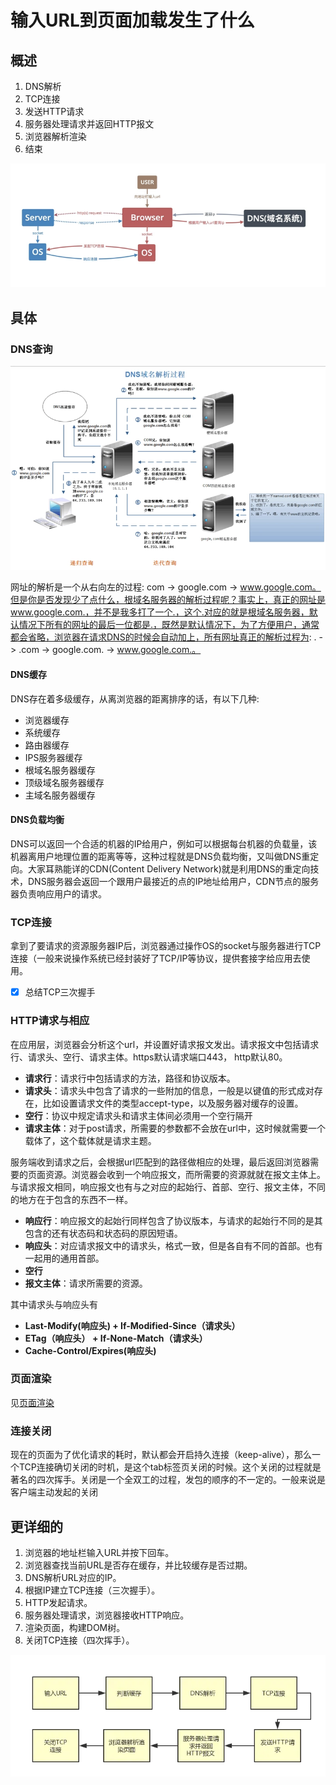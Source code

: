 # 输入URL到页面加载发生了什么

## 概述

1. DNS解析
2. TCP连接
3. 发送HTTP请求
4. 服务器处理请求并返回HTTP报文
5. 浏览器解析渲染
6. 结束

![](../.gitbook/assets/image%20%2831%29.png)

## 具体

### DNS查询

![](../.gitbook/assets/image%20%28153%29.png)

网址的解析是一个从右向左的过程: com -&gt; google.com -&gt; www.google.com。但是你是否发现少了点什么，根域名服务器的解析过程呢？事实上，真正的网址是www.google.com.，并不是我多打了一个.，这个.对应的就是根域名服务器，默认情况下所有的网址的最后一位都是.，既然是默认情况下，为了方便用户，通常都会省略，浏览器在请求DNS的时候会自动加上，所有网址真正的解析过程为: . -&gt; .com -&gt; google.com. -&gt; www.google.com.。

#### DNS缓存

DNS存在着多级缓存，从离浏览器的距离排序的话，有以下几种: 

* 浏览器缓存
* 系统缓存
* 路由器缓存
* IPS服务器缓存
* 根域名服务器缓存
* 顶级域名服务器缓存
* 主域名服务器缓存

#### DNS负载均衡

DNS可以返回一个合适的机器的IP给用户，例如可以根据每台机器的负载量，该机器离用户地理位置的距离等等，这种过程就是DNS负载均衡，又叫做DNS重定向。大家耳熟能详的CDN\(Content Delivery Network\)就是利用DNS的重定向技术，DNS服务器会返回一个跟用户最接近的点的IP地址给用户，CDN节点的服务器负责响应用户的请求。

### TCP连接

拿到了要请求的资源服务器IP后，浏览器通过操作OS的socket与服务器进行TCP连接（一般来说操作系统已经封装好了TCP/IP等协议，提供套接字给应用去使用。

* [x] 总结TCP三次握手

### HTTP请求与相应

在应用层，浏览器会分析这个url，并设置好请求报文发出。请求报文中包括请求行、请求头、空行、请求主体。https默认请求端口443， http默认80。

* **请求行**：请求行中包括请求的方法，路径和协议版本。
* **请求头**：请求头中包含了请求的一些附加的信息，一般是以键值的形式成对存在，比如设置请求文件的类型accept-type，以及服务器对缓存的设置。
* **空行**：协议中规定请求头和请求主体间必须用一个空行隔开
* **请求主体**：对于post请求，所需要的参数都不会放在url中，这时候就需要一个载体了，这个载体就是请求主题。

服务端收到请求之后，会根据url匹配到的路径做相应的处理，最后返回浏览器需要的页面资源。浏览器会收到一个响应报文，而所需要的资源就就在报文主体上。与请求报文相同，响应报文也有与之对应的起始行、首部、空行、报文主体，不同的地方在于包含的东西不一样。

* **响应行**：响应报文的起始行同样包含了协议版本，与请求的起始行不同的是其包含的还有状态码和状态码的原因短语。
* **响应头**：对应请求报文中的请求头，格式一致，但是各自有不同的首部。也有一起用的通用首部。
* **空行**
* **报文主体**：请求所需要的资源。

其中请求头与响应头有

* **Last-Modify\(响应头\) + If-Modified-Since（请求头）**
* **ETag（响应头） + If-None-Match（请求头）**
* **Cache-Control/Expires\(响应头\)**

### **页面渲染**

见[页面渲染](./)

### 连接关闭

现在的页面为了优化请求的耗时，默认都会开启持久连接（keep-alive），那么一个TCP连接确切关闭的时机，是这个tab标签页关闭的时候。这个关闭的过程就是著名的四次挥手。关闭是一个全双工的过程，发包的顺序的不一定的。一般来说是客户端主动发起的关闭

## 更详细的

1. 浏览器的地址栏输入URL并按下回车。
2. 浏览器查找当前URL是否存在缓存，并比较缓存是否过期。
3. DNS解析URL对应的IP。
4. 根据IP建立TCP连接（三次握手）。
5. HTTP发起请求。
6. 服务器处理请求，浏览器接收HTTP响应。
7. 渲染页面，构建DOM树。
8. 关闭TCP连接（四次挥手）。

![](../.gitbook/assets/image%20%28154%29.png)



